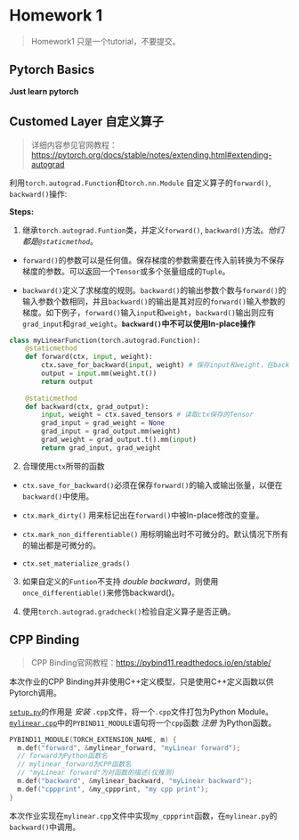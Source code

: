 # Homework 1

> Homework1 只是一个tutorial，不要提交。
## Pytorch Basics

**Just learn pytorch**

## Customed Layer 自定义算子

> 详细内容参见官网教程：https://pytorch.org/docs/stable/notes/extending.html#extending-autograd

利用`torch.autograd.Function`和`torch.nn.Module` 自定义算子的`forward()`, `backward()`操作:

**Steps:**

1. 继承`torch.autograd.Funtion`类，并定义`forward()`, `backward()`方法。*他们都是`@staticmethod`*。

* `forward()`的参数可以是任何值。保存梯度的参数需要在传入前转换为不保存梯度的参数。可以返回一个`Tensor`或多个张量组成的`Tuple`。

* `backward()`定义了求梯度的规则。`backward()`的输出参数个数与`forward()`的输入参数个数相同，并且`backward()`的输出是其对应的`forward()`输入参数的梯度。如下例子，`forward()`输入`input`和`weight`，`backward()`输出则应有`grad_input`和`grad_weight`。**`backward()`中不可以使用In-place操作**

```python
class myLinearFunction(torch.autograd.Function):
    @staticmethod
    def forward(ctx, input, weight):
        ctx.save_for_backward(input, weight) # 保存input和weight，在backward()回使用
        output = input.mm(weight.t())
        return output
        
    @staticmethod
    def backward(ctx, grad_output):
        input, weight = ctx.saved_tensors # 读取ctx保存的Tensor
        grad_input = grad_weight = None
        grad_input = grad_output.mm(weight)
        grad_weight = grad_output.t().mm(input)
        return grad_input, grad_weight
```

2. 合理使用`ctx`所带的函数

* `ctx.save_for_backward()`必须在保存`forward()`的输入或输出张量，以便在`backward()`中使用。

* `ctx.mark_dirty()` 用来标记出在`forward()`中被In-place修改的变量。

* `ctx.mark_non_differentiable()` 用标明输出时不可微分的。默认情况下所有的输出都是可微分的。

* `ctx.set_materialize_grads()`

3. 如果自定义的`Funtion`不支持 _double backward_，则使用`once_differentiable()`来修饰backward()。

4. 使用`torch.autograd.gradcheck()`检验自定义算子是否正确。

## CPP Binding

> CPP Binding官网教程：https://pybind11.readthedocs.io/en/stable/

本次作业的CPP Binding并非使用C++定义模型，只是使用C++定义函数以供Pytorch调用。

[`setup.py`]()的作用是 _安装_ `.cpp`文件，将一个`.cpp`文件打包为Python Module。
[`mylinear.cpp`]()中的`PYBIND11_MODULE`语句将一个`cpp`函数 _注册_ 为Python函数。

```cpp
PYBIND11_MODULE(TORCH_EXTENSION_NAME, m) {
  m.def("forward", &mylinear_forward, "myLinear forward"); 
  // forward为Python函数名
  // mylinear_forward为CPP函数名
  // "myLinear forward"为对函数的描述(仅推测)
  m.def("backward", &mylinear_backward, "myLinear backward");
  m.def("cppprint", &my_cppprint, "my cpp print");
}
```

本次作业实现在`mylinear.cpp`文件中实现`my_cppprint`函数，在`mylinear.py`的`backward()`中调用。